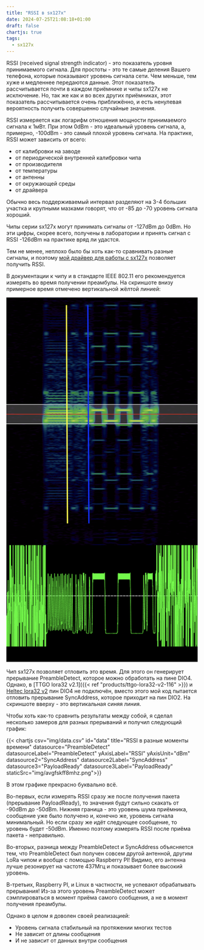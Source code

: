 ```yaml
---
title: "RSSI в sx127x"
date: 2024-07-25T21:08:18+01:00
draft: false
chartjs: true
tags:
  - sx127x
---
```

RSSI (received signal strength indicator) - это показатель уровня принимаемого сигнала. Для простоты - это те самые деления Вашего телефона, которые показывают уровень сигнала сети. Чем меньше, тем хуже и медленнее передаются данные. Этот показатель рассчитывается почти в каждом приёмнике и чипы sx127x не исключение. Но, так же как и во всех других приёмниках, этот показатель рассчитывается очень приближённо, и есть ненулевая вероятность получить совершенно случайные значения.

RSSI измеряется как логарифм отношения мощности принимаемого сигнала к 1мВт. При этом 0dBm - это идеальный уровень сигнала, а, примерно, -100dBm - это самый плохой уровень сигнала. На практике, RSSI может зависить от всего:

 * от калибровки на заводе
 * от периодической внутренней калибровки чипа
 * от производителя
 * от температуры
 * от антенны
 * от окружающей среды
 * от драйвера

Обычно весь поддерживаемый интервал разделяют на 3-4 больших участка и крупными мазками говорят, что от -85 до -70 уровень сигнала хороший.

Чипы серии sx127x могут принимать сигналы от -127dBm до 0dBm. Но эти цифры, скорее всего, получены в лаборатории и принять сигнал с RSSI -126dBm на практике вряд ли удастся.

Тем не менее, неплохо было бы хоть как-то сравнивать разные сигналы, и поэтому [мой драйвер для работы с sx127x](https://github.com/dernasherbrezon/sx127x) позволяет получить RSSI.

В документации к чипу и в стандарте IEEE 802.11 его рекомендуется измерять во время получении преамбулы. На скриншоте внизу примерное время отмечено вертикальной жёлтой линией:

![](img/1.png)

Чип sx127x позволяет отловить это время. Для этого он генерирует прерывание PreambleDetect, которое можно обработать на пине DIO4. Однако, в [TTGO lora32 v2.1]({{< ref "products/ttgo-lora32-v2-116" >}}) и [Heltec lora32 v2](https://heltec.org/project/wifi-lora-32-v3/) пин DIO4 не подключён, вместо этого мой код пытается отловить прерывание SyncAddress, которое приходит на пин DIO2. На скриншоте вверху - это вертикальная синяя линия.

Чтобы хоть как-то сравнить результаты между собой, я сделал несколько замеров для разных прерываний и получил следующий график:

{{< chartjs csv="img/data.csv" id="data" title="RSSI в разные моменты времени" datasource="PreambleDetect" datasourceLabel="PreambleDetect" yAxisLabel="RSSI" yAxisUnit="dBm" datasource2="SyncAddress" datasource2Label="SyncAddress" datasource3="PayloadReady" datasource3Label="PayloadReady" staticSrc="img/avgfskff8mhz.png">}}

В этом графике прекрасно буквально всё. 

Во-первых, если измерять RSSI сразу же после получения пакета (прерывание PayloadReady), то значения будут сильно скакать от -90dBm до -50dBm. Нижняя граница - это уровень шума приёмника, сообщение уже было получено и, конечно же, уровень сигнала минимальный. Но если сразу же идёт следующее сообщение, то уровень будет -50dBm. Именно поэтому измерять RSSI после приёма пакета - неправильно.

Во-вторых, разница между PreambleDetect и SyncAddress объясняется тем, что PreambleDetect был получен совсем другой антенной, другим LoRa чипом и вообще с помощью Raspberry PI! Видимо, его антенна лучше резонирует на частоте 437Мгц и показывает более высокий уровень.

В-третьих, Raspberry PI, и Linux в частности, не успевают обрабатывать прерывания! Из-за этого уровень PreambleDetect может сэмплироваться в момент приёма самого сообщения, а не в момент получения преамбулы.

Однако в целом я доволен своей реализацией:

 * Уровень сигнала стабильный на протяжении многих тестов
 * Не зависит от длины сообщения
 * И не зависит от данных внутри сообщения
